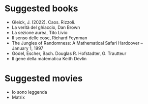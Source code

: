 # Suggested books
+ Gleick, J. (2022). Caos. Rizzoli.
+ La verità del ghiaccio, Dan Brown
+ La sezione aurea, Tito Livio
+ Il senso delle cose, Richard Feynman
+ The Jungles of Randomness: A Mathematical Safari Hardcover – January 1, 1997
+ Gödel, Escher, Bach. Douglas R. Hofstadter, G. Trautteur
+ Il gene della matematica Keith Devlin

# Suggested movies
+ Io sono leggenda 
+ Matrix
